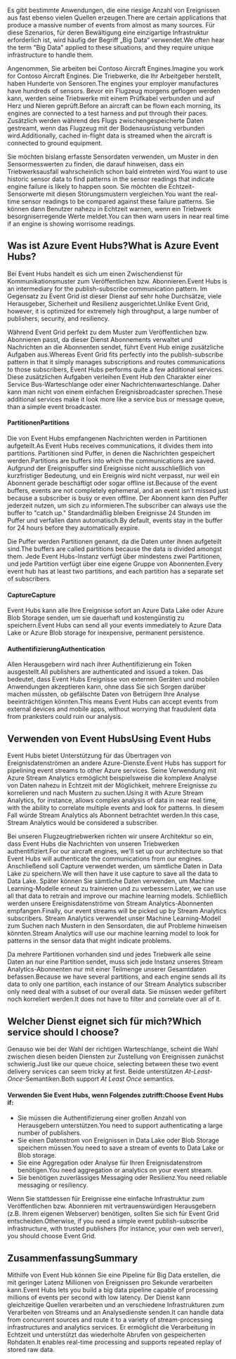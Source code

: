 <span data-ttu-id="a597f-101">Es gibt bestimmte Anwendungen, die eine riesige Anzahl von Ereignissen aus fast ebenso vielen Quellen erzeugen.</span><span class="sxs-lookup"><span data-stu-id="a597f-101">There are certain applications that produce a massive number of events from almost as many sources.</span></span> <span data-ttu-id="a597f-102">Für diese Szenarios, für deren Bewältigung eine einzigartige Infrastruktur erforderlich ist, wird häufig der Begriff „Big Data“ verwendet.</span><span class="sxs-lookup"><span data-stu-id="a597f-102">We often hear the term "Big Data" applied to these situations, and they require unique infrastructure to handle them.</span></span>

<span data-ttu-id="a597f-103">Angenommen, Sie arbeiten bei Contoso Aircraft Engines.</span><span class="sxs-lookup"><span data-stu-id="a597f-103">Imagine you work for Contoso Aircraft Engines.</span></span> <span data-ttu-id="a597f-104">Die Triebwerke, die Ihr Arbeitgeber herstellt, haben Hunderte von Sensoren.</span><span class="sxs-lookup"><span data-stu-id="a597f-104">The engines your employer manufactures have hundreds of sensors.</span></span> <span data-ttu-id="a597f-105">Bevor ein Flugzeug morgens geflogen werden kann, werden seine Triebwerke mit einem Prüfkabel verbunden und auf Herz und Nieren geprüft.</span><span class="sxs-lookup"><span data-stu-id="a597f-105">Before an aircraft can be flown each morning, its engines are connected to a test harness and put through their paces.</span></span> <span data-ttu-id="a597f-106">Zusätzlich werden während des Flugs zwischengespeicherte Daten gestreamt, wenn das Flugzeug mit der Bodenausrüstung verbunden wird.</span><span class="sxs-lookup"><span data-stu-id="a597f-106">Additionally, cached in-flight data is streamed when the aircraft is connected to ground equipment.</span></span>

<span data-ttu-id="a597f-107">Sie möchten bislang erfasste Sensordaten verwenden, um Muster in den Sensormesswerten zu finden, die darauf hinweisen, dass ein Triebwerksausfall wahrscheinlich schon bald eintreten wird.</span><span class="sxs-lookup"><span data-stu-id="a597f-107">You want to use historic sensor data to find patterns in the sensor readings that indicate engine failure is likely to happen soon.</span></span> <span data-ttu-id="a597f-108">Sie möchten die Echtzeit-Sensorwerte mit diesen Störungsmustern vergleichen.</span><span class="sxs-lookup"><span data-stu-id="a597f-108">You want the real-time sensor readings to be compared against these failure patterns.</span></span> <span data-ttu-id="a597f-109">Sie können dann Benutzer nahezu in Echtzeit warnen, wenn ein Triebwerk besorgniserregende Werte meldet.</span><span class="sxs-lookup"><span data-stu-id="a597f-109">You can then warn users in near real time if an engine is showing worrisome readings.</span></span>

## <a name="what-is-azure-event-hubs"></a><span data-ttu-id="a597f-110">Was ist Azure Event Hubs?</span><span class="sxs-lookup"><span data-stu-id="a597f-110">What is Azure Event Hubs?</span></span>
<span data-ttu-id="a597f-111">Bei Event Hubs handelt es sich um einen Zwischendienst für Kommunikationsmuster zum Veröffentlichen bzw. Abonnieren.</span><span class="sxs-lookup"><span data-stu-id="a597f-111">Event Hubs is an intermediary for the publish-subscribe communication pattern.</span></span> <span data-ttu-id="a597f-112">Im Gegensatz zu Event Grid ist dieser Dienst auf sehr hohe Durchsätze, viele Herausgeber, Sicherheit und Resilienz ausgerichtet.</span><span class="sxs-lookup"><span data-stu-id="a597f-112">Unlike Event Grid, however, it is optimized for extremely high throughput, a large number of publishers, security, and resiliency.</span></span>

<span data-ttu-id="a597f-113">Während Event Grid perfekt zu dem Muster zum Veröffentlichen bzw. Abonnieren passt, da dieser Dienst Abonnements verwaltet und Nachrichten an die Abonnenten sendet, führt Event Hub einige zusätzliche Aufgaben aus.</span><span class="sxs-lookup"><span data-stu-id="a597f-113">Whereas Event Grid fits perfectly into the publish-subscribe pattern in that it simply manages subscriptions and routes communications to those subscribers, Event Hubs performs quite a few additional services.</span></span> <span data-ttu-id="a597f-114">Diese zusätzlichen Aufgaben verleihen Event Hub den Charakter einer Service Bus-Warteschlange oder einer Nachrichtenwarteschlange. Daher kann man nicht von einem einfachen Ereignisbroadcaster sprechen.</span><span class="sxs-lookup"><span data-stu-id="a597f-114">These additional services make it look more like a service bus or message queue, than a simple event broadcaster.</span></span>

#### <a name="partitions"></a><span data-ttu-id="a597f-115">Partitionen</span><span class="sxs-lookup"><span data-stu-id="a597f-115">Partitions</span></span>
<span data-ttu-id="a597f-116">Die von Event Hubs empfangenen Nachrichten werden in Partitionen aufgeteilt.</span><span class="sxs-lookup"><span data-stu-id="a597f-116">As Event Hubs receives communications, it divides them into partitions.</span></span> <span data-ttu-id="a597f-117">Partitionen sind Puffer, in denen die Nachrichten gespeichert werden.</span><span class="sxs-lookup"><span data-stu-id="a597f-117">Partitions are buffers into which the communications are saved.</span></span> <span data-ttu-id="a597f-118">Aufgrund der Ereignispuffer sind Ereignisse nicht ausschließlich von kurzfristiger Bedeutung, und ein Ereignis wird nicht verpasst, nur weil ein Abonnent gerade beschäftigt oder sogar offline ist.</span><span class="sxs-lookup"><span data-stu-id="a597f-118">Because of the event buffers, events are not completely ephemeral, and an event isn't missed just because a subscriber is busy or even offline.</span></span> <span data-ttu-id="a597f-119">Der Abonnent kann den Puffer jederzeit nutzen, um sich zu informieren.</span><span class="sxs-lookup"><span data-stu-id="a597f-119">The subscriber can always use the buffer to "catch up."</span></span> <span data-ttu-id="a597f-120">Standardmäßig bleiben Ereignisse 24 Stunden im Puffer und verfallen dann automatisch.</span><span class="sxs-lookup"><span data-stu-id="a597f-120">By default, events stay in the buffer for 24 hours before they automatically expire.</span></span>

<span data-ttu-id="a597f-121">Die Puffer werden Partitionen genannt, da die Daten unter ihnen aufgeteilt sind.</span><span class="sxs-lookup"><span data-stu-id="a597f-121">The buffers are called partitions because the data is divided amongst them.</span></span> <span data-ttu-id="a597f-122">Jede Event Hubs-Instanz verfügt über mindestens zwei Partitionen, und jede Partition verfügt über eine eigene Gruppe von Abonnenten.</span><span class="sxs-lookup"><span data-stu-id="a597f-122">Every event hub has at least two partitions, and each partition has a separate set of subscribers.</span></span>

#### <a name="capture"></a><span data-ttu-id="a597f-123">Capture</span><span class="sxs-lookup"><span data-stu-id="a597f-123">Capture</span></span>
<span data-ttu-id="a597f-124">Event Hubs kann alle Ihre Ereignisse sofort an Azure Data Lake oder Azure Blob Storage senden, um sie dauerhaft und kostengünstig zu speichern.</span><span class="sxs-lookup"><span data-stu-id="a597f-124">Event Hubs can send all your events immediately to Azure Data Lake or Azure Blob storage for inexpensive, permanent persistence.</span></span>

#### <a name="authentication"></a><span data-ttu-id="a597f-125">Authentifizierung</span><span class="sxs-lookup"><span data-stu-id="a597f-125">Authentication</span></span>
<span data-ttu-id="a597f-126">Allen Herausgebern wird nach ihrer Authentifizierung ein Token ausgestellt.</span><span class="sxs-lookup"><span data-stu-id="a597f-126">All publishers are authenticated and issued a token.</span></span> <span data-ttu-id="a597f-127">Das bedeutet, dass Event Hubs Ereignisse von externen Geräten und mobilen Anwendungen akzeptieren kann, ohne dass Sie sich Sorgen darüber machen müssten, ob gefälschte Daten von Betrügern Ihre Analyse beeinträchtigen könnten.</span><span class="sxs-lookup"><span data-stu-id="a597f-127">This means Event Hubs can accept events from external devices and mobile apps, without worrying that fraudulent data from pranksters could ruin our analysis.</span></span> 

## <a name="using-event-hubs"></a><span data-ttu-id="a597f-128">Verwenden von Event Hubs</span><span class="sxs-lookup"><span data-stu-id="a597f-128">Using Event Hubs</span></span>
<span data-ttu-id="a597f-129">Event Hubs bietet Unterstützung für das Übertragen von Ereignisdatenströmen an andere Azure-Dienste.</span><span class="sxs-lookup"><span data-stu-id="a597f-129">Event Hubs has support for pipelining event streams to other Azure services.</span></span> <span data-ttu-id="a597f-130">Seine Verwendung mit Azure Stream Analytics ermöglicht beispielsweise die komplexe Analyse von Daten nahezu in Echtzeit mit der Möglichkeit, mehrere Ereignisse zu korrelieren und nach Mustern zu suchen.</span><span class="sxs-lookup"><span data-stu-id="a597f-130">Using it with Azure Stream Analytics, for instance, allows complex analysis of data in near real time, with the ability to correlate multiple events and look for patterns.</span></span> <span data-ttu-id="a597f-131">In diesem Fall würde Stream Analytics als Abonnent betrachtet werden.</span><span class="sxs-lookup"><span data-stu-id="a597f-131">In this case, Stream Analytics would be considered a subscriber.</span></span>

<span data-ttu-id="a597f-132">Bei unseren Flugzeugtriebwerken richten wir unsere Architektur so ein, dass Event Hubs die Nachrichten von unseren Triebwerken authentifiziert.</span><span class="sxs-lookup"><span data-stu-id="a597f-132">For our aircraft engines, we'll set up our architecture so that Event Hubs will authenticate the communications from our engines.</span></span> <span data-ttu-id="a597f-133">Anschließend soll Capture verwendet werden, um sämtliche Daten in Data Lake zu speichern.</span><span class="sxs-lookup"><span data-stu-id="a597f-133">We will then have it use capture to save all the data to Data Lake.</span></span> <span data-ttu-id="a597f-134">Später können Sie sämtliche Daten verwenden, um Machine Learning-Modelle erneut zu trainieren und zu verbessern.</span><span class="sxs-lookup"><span data-stu-id="a597f-134">Later, we can use all that data to retrain and improve our machine learning models.</span></span> <span data-ttu-id="a597f-135">Schließlich werden unsere Ereignisdatenströme von Stream Analytics-Abonnenten empfangen.</span><span class="sxs-lookup"><span data-stu-id="a597f-135">Finally, our event streams will be picked up by Stream Analytics subscribers.</span></span> <span data-ttu-id="a597f-136">Stream Analytics verwendet unser Machine Learning-Modell zum Suchen nach Mustern in den Sensordaten, die auf Probleme hinweisen könnten.</span><span class="sxs-lookup"><span data-stu-id="a597f-136">Stream Analytics will use our machine learning model to look for patterns in the sensor data that might indicate problems.</span></span>

<span data-ttu-id="a597f-137">Da mehrere Partitionen vorhanden sind und jedes Triebwerk alle seine Daten an nur eine Partition sendet, muss sich jede Instanz unseres Stream Analytics-Abonnenten nur mit einer Teilmenge unserer Gesamtdaten befassen.</span><span class="sxs-lookup"><span data-stu-id="a597f-137">Because we have several partitions, and each engine sends all its data to only one partition, each instance of our Stream Analytics subscriber only need deal with a subset of our overall data.</span></span> <span data-ttu-id="a597f-138">Sie müssen weder gefiltert noch korreliert werden.</span><span class="sxs-lookup"><span data-stu-id="a597f-138">It does not have to filter and correlate over all of it.</span></span>

## <a name="which-service-should-i-choose"></a><span data-ttu-id="a597f-139">Welcher Dienst eignet sich für mich?</span><span class="sxs-lookup"><span data-stu-id="a597f-139">Which service should I choose?</span></span>
<span data-ttu-id="a597f-140">Genauso wie bei der Wahl der richtigen Warteschlange, scheint die Wahl zwischen diesen beiden Diensten zur Zustellung von Ereignissen zunächst schwierig.</span><span class="sxs-lookup"><span data-stu-id="a597f-140">Just like our queue choice, selecting between these two event delivery services can seem tricky at first.</span></span> <span data-ttu-id="a597f-141">Beide unterstützen *At-Least-Once*-Semantiken.</span><span class="sxs-lookup"><span data-stu-id="a597f-141">Both support *At Least Once* semantics.</span></span>

#### <a name="choose-event-hubs-if"></a><span data-ttu-id="a597f-142">Verwenden Sie Event Hubs, wenn Folgendes zutrifft:</span><span class="sxs-lookup"><span data-stu-id="a597f-142">Choose Event Hubs if:</span></span>  

- <span data-ttu-id="a597f-143">Sie müssen die Authentifizierung einer großen Anzahl von Herausgebern unterstützen.</span><span class="sxs-lookup"><span data-stu-id="a597f-143">You need to support authenticating a large number of publishers.</span></span>
- <span data-ttu-id="a597f-144">Sie einen Datenstrom von Ereignissen in Data Lake oder Blob Storage speichern müssen.</span><span class="sxs-lookup"><span data-stu-id="a597f-144">You need to save a stream of events to Data Lake or Blob storage.</span></span>
- <span data-ttu-id="a597f-145">Sie eine Aggregation oder Analyse für Ihren Ereignisdatenstrom benötigen.</span><span class="sxs-lookup"><span data-stu-id="a597f-145">You need aggregation or analytics on your event stream.</span></span>
- <span data-ttu-id="a597f-146">Sie benötigen zuverlässiges Messaging oder Resilienz.</span><span class="sxs-lookup"><span data-stu-id="a597f-146">You need reliable messaging or resiliency.</span></span>  

<span data-ttu-id="a597f-147">Wenn Sie stattdessen für Ereignisse eine einfache Infrastruktur zum Veröffentlichen bzw. Abonnieren mit vertrauenswürdigen Herausgebern (z.B. Ihrem eigenen Webserver) benötigen, sollten Sie sich für Event Grid entscheiden.</span><span class="sxs-lookup"><span data-stu-id="a597f-147">Otherwise, if you need a simple event publish-subscribe infrastructure, with trusted publishers (for instance, your own web server), you should choose Event Grid.</span></span>

## <a name="summary"></a><span data-ttu-id="a597f-148">Zusammenfassung</span><span class="sxs-lookup"><span data-stu-id="a597f-148">Summary</span></span>
<span data-ttu-id="a597f-149">Mithilfe von Event Hub können Sie eine Pipeline für Big Data erstellen, die mit geringer Latenz Millionen von Ereignissen pro Sekunde verarbeiten kann.</span><span class="sxs-lookup"><span data-stu-id="a597f-149">Event Hubs lets you build a big data pipeline capable of processing millions of events per second with low latency.</span></span> <span data-ttu-id="a597f-150">Der Dienst kann gleichzeitige Quellen verarbeiten und an verschiedene Infrastrukturen zum Verarbeiten von Streams und an Analysedienste senden.</span><span class="sxs-lookup"><span data-stu-id="a597f-150">It can handle data from concurrent sources and route it to a variety of stream-processing infrastructures and analytics services.</span></span> <span data-ttu-id="a597f-151">Er ermöglicht die Verarbeitung in Echtzeit und unterstützt das wiederholte Abrufen von gespeicherten Rohdaten.</span><span class="sxs-lookup"><span data-stu-id="a597f-151">It enables real-time processing and supports repeated replay of stored raw data.</span></span> 